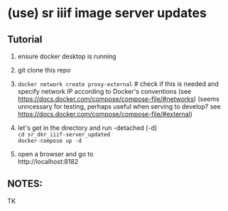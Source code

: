 (use) sr iiif image server updates
===================================================================

Tutorial
---------
1) ensure docker desktop is running

2) git clone this repo

3) ```docker network create proxy-external``` # check if this is needed and specify network IP according to Docker's conventions
(see https://docs.docker.com/compose/compose-file/#networks)
(seems unncessary for testing, perhaps useful when serving to develop? see https://docs.docker.com/compose/compose-file/#external)

4) let's get in the directory and run -detached (-d)<br/>
```cd sr_dkr_iiif-server_updated```<br/>
```docker-compose up -d```<br/>

6) open a browser and go to<br/>
http://localhost:8182

NOTES:
------
TK
